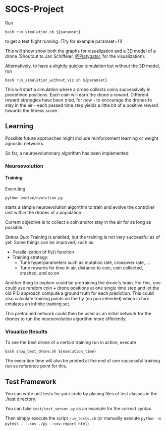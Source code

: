 # SOCS-Project

Run 

    bash run_simulation.sh ${paramset}

to get a test flight running. (Try for example paramset=11)

This will show show both the graphs for visualization and a 3D model of a drone (Shoutout to Jan Schiffeler, [@Platygator]( https://github.com/Platygator ), for the visualization).

Alternatively, to have a slightly quicker simulation but without the 3D model, run

    bash run_simulation_without_viz.sh ${paramset}

This will start a simulation where a drone collects coins successively in
predefined positions. Each coin will earn the drone a reward.
Different reward strategies have been tried, for now - to encourage the drones to stay in the air - each passed time step yields a little bit of a positive reward towards the fitness score.

## Learning
Possible future approaches might include reinforcement learning or weight agnostic networks.

So far, a neuroevolutionary algorithm has been implemented.

### Neuroevolution
#### Training
Executing

    python evolve/evolution.py

starts a simple neuroevolution algorithm to train and evolve the controller unit within the drones of a population.

Current objective is to collect a coin and/or stay in the air for as long as possible.

_Status Quo:_ Training is enabled, but the training is not very successful as of yet.
Some things can be improved, such as:
* Parallelization of fly() function
* Training strategy:
    - Tune hyperparameters such as mutation rate, crossover rate, ...
    - Tune rewards for time in air, distance to coin, coin collected, crashed, and so on

Another thing to explore could be pretraining the drone's brain.
For this, one could use random coin + drone positions at one single time step and let the old PID approach compute a ground truth for each prediction. This could also calculate training points on the fly (no pun intended) which in turn emulates an infinite training set.

This pretrained network could then be used as an initial network for the drones to run the neuroevolution algorithm more efficiently.

### Visualize Results

To see the best drone of a certain training run in action, execute

    bash show_best_drone.sh ${execution_time}

The execution time will also be printed at the end of one successful training run as reference point for this.
    

## Test Framework
You can write unit tests for your code by placing files of test classes in the ./test directory.

You can take `test/test_sensor.py` as an example for the correct syntax.

Then simply execute the script `run_tests.sh` (or manually execute `python -m pytest . --cov ./py --cov-report html`)
